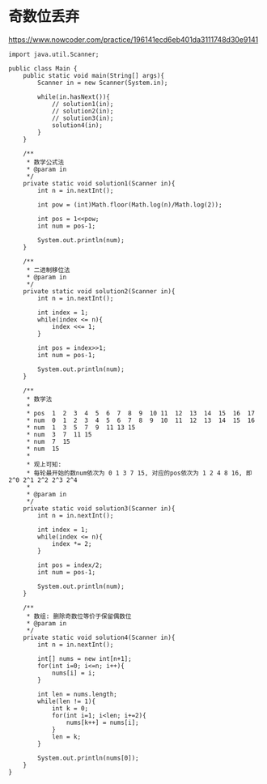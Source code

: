 # 奇数位丢弃
https://www.nowcoder.com/practice/196141ecd6eb401da3111748d30e9141

    import java.util.Scanner;
    
    public class Main {
        public static void main(String[] args){
            Scanner in = new Scanner(System.in);
    
            while(in.hasNext()){
                // solution1(in);
                // solution2(in);
                // solution3(in);
                solution4(in);
            }
        }
    
        /**
         * 数学公式法
         * @param in
         */
        private static void solution1(Scanner in){
            int n = in.nextInt();
    
            int pow = (int)Math.floor(Math.log(n)/Math.log(2));
    
            int pos = 1<<pow;
            int num = pos-1;
    
            System.out.println(num);
        }
    
        /**
         * 二进制移位法
         * @param in
         */
        private static void solution2(Scanner in){
            int n = in.nextInt();
    
            int index = 1;
            while(index <= n){
                index <<= 1;
            }
    
            int pos = index>>1;
            int num = pos-1;
    
            System.out.println(num);
        }
    
        /**
         * 数学法
         *
         * pos  1  2  3  4  5  6  7  8  9  10 11  12  13  14  15  16  17
         * num  0  1  2  3  4  5  6  7  8  9  10  11  12  13  14  15  16
         * num  1  3  5  7  9  11 13 15
         * num  3  7  11 15
         * num  7  15
         * num  15
         * 
         * 观上可知:
         * 每轮最开始的数num依次为 0 1 3 7 15, 对应的pos依次为 1 2 4 8 16, 即 2^0 2^1 2^2 2^3 2^4
         * 
         * @param in
         */
        private static void solution3(Scanner in){
            int n = in.nextInt();
    
            int index = 1;
            while(index <= n){
                index *= 2;
            }
    
            int pos = index/2;
            int num = pos-1;
    
            System.out.println(num);
        }
    
        /**
         * 数组: 删除奇数位等价于保留偶数位
         * @param in
         */
        private static void solution4(Scanner in){
            int n = in.nextInt();
    
            int[] nums = new int[n+1];
            for(int i=0; i<=n; i++){
                nums[i] = i;
            }
    
            int len = nums.length;
            while(len != 1){
                int k = 0;
                for(int i=1; i<len; i+=2){
                    nums[k++] = nums[i];
                }
                len = k;
            }
    
            System.out.println(nums[0]);
        }
    }
    

